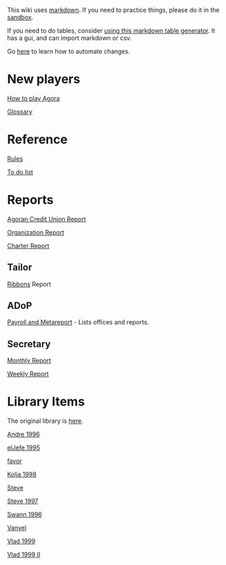 This wiki uses [markdown](https://github.com/adam-p/markdown-here/wiki/Markdown-Cheatsheet). If you need to practice things, please do it in the [sandbox](/wiki/sandbox.md).

If you need to do tables, consider [using this markdown table generator](http://www.tablesgenerator.com/markdown_tables). It has a gui, and can import markdown or csv.

Go [here](/wiki/Git.md) to learn how to automate changes.

# New players

[How to play Agora](/wiki/How-to-play-Agora.md)

[Glossary](/wiki/Rules/Glossary.md)

# Reference

[Rules](/wiki/Rules/Wikified-Rules.md)

[To do list](/wiki/To-do-list.md)

# Reports

[Agoran Credit Union Report](/wiki/Reports/Agoran-Credit-Union-Report.md)

[Organization Report](/wiki/Reports/Organization-Report.md)

[Charter Report](/wiki/Reports/Charter-Report.md)

## Tailor

[Ribbons](/wiki/Reports/Ribbons.md) Report

## ADoP

[Payroll and Metareport](/wiki/Reports/Payroll-and-Metareport.md) - Lists offices and reports.

## Secretary

[Monthly Report](/wiki/Reports/Monthly-Report.md)

[Weekly Report](/wiki/Reports/Secretary-Weekly-Report.md)

# Library Items

The original library is [here](ftp://ftp.cse.unsw.edu.au/pub/users/malcolmr/nomic/articles/agora-theses/library.html).

[Andre 1996](/wiki/Library/Andre-1996.md)

[elJefe 1995](/wiki/Library/elJefe-1995.md)

[favor](/wiki/Library/favor.md)

[Kolja 1998](/wiki/Library/Kolja-1998.md)

[Steve](/wiki/Library/Steve.md)

[Steve 1997](/wiki/Library/Steve-1997.md)

[Swann 1996](/wiki/Library/Swann-1996.md)

[Vanyel](/wiki/Library/Vanyel.md)

[Vlad 1999](/wiki/Library/Vlad-1999.md)

[Vlad 1999 II](/wiki/Library/Vlad-1999-II.md)
